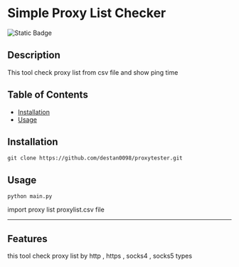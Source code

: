 ﻿# Simple Proxy List Checker

![Static Badge](https://img.shields.io/badge/Python-100%25-brightgreen)
## Description

This tool check proxy list from csv file and show ping time 


## Table of Contents 


- [Installation](#installation)
- [Usage](#usage)


## Installation

```
git clone https://github.com/destan0098/proxytester.git

```

## Usage



```
python main.py
```
import proxy list proxylist.csv file




---



## Features

this tool check proxy list by http  , https , socks4 , socks5 types